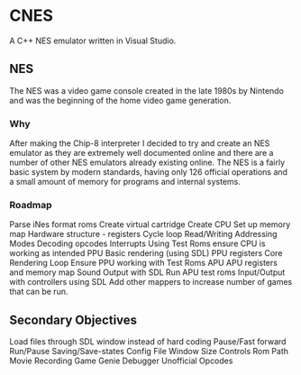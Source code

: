 # CNES

A C++ NES emulator written in Visual Studio.

## NES

The NES was a video game console created in the late 1980s by Nintendo and was the beginning of the home video game generation.

### Why

After making the Chip-8 interpreter I decided to try and create an NES emulator as they are extremely well documented online and there
are a number of other NES emulators already existing online. 
The NES is a fairly basic system by modern standards, having only 126 official operations and a small amount of memory for programs and internal systems.

### Roadmap
Parse iNes format roms
Create virtual cartridge
Create CPU
    Set up memory map
    Hardware structure - registers
    Cycle loop
        Read/Writing
        Addressing Modes
        Decoding opcodes
    Interrupts
Using Test Roms ensure CPU is working as intended
PPU
  Basic rendering (using SDL)
  PPU registers
  Core Rendering Loop
Ensure PPU working with Test Roms
APU
  APU registers and memory map
  Sound Output with SDL
Run APU test roms
Input/Output with controllers using SDL
Add other mappers to increase number of games that can be run.

## Secondary Objectives
Load files through SDL window instead of hard coding
Pause/Fast forward
Run/Pause
Saving/Save-states
Config File
  Window Size
  Controls
  Rom Path
Movie Recording
Game Genie
Debugger
Unofficial Opcodes
